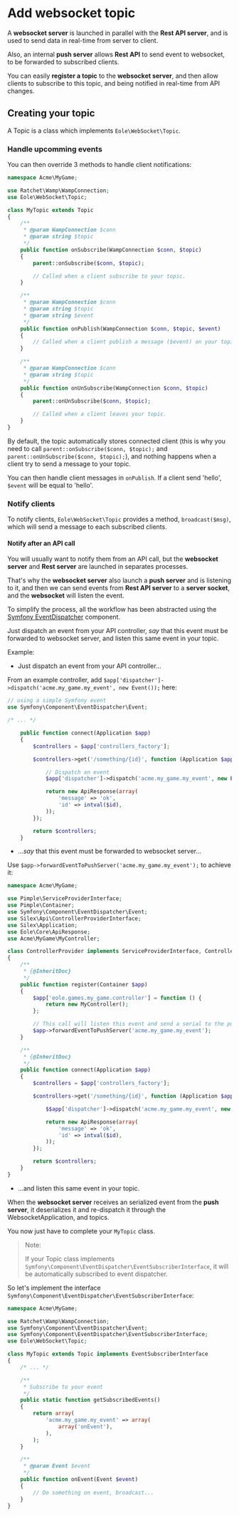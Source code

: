 # Add websocket topic

A **websocket server** is launched in parallel with the **Rest API server**, and is used to send data in real-time
from server to client.

Also, an internal **push server** allows **Rest API** to send event to websocket,
to be forwarded to subscribed clients.

You can easily **register a topic** to the **websocket server**, and then allow clients
to subscribe to this topic, and being notified in real-time from API changes.


## Creating your topic

A Topic is a class which implements `Eole\WebSocket\Topic`.


### Handle upcomming events

You can then override 3 methods to handle client notifications:

``` php
namespace Acme\MyGame;

use Ratchet\Wamp\WampConnection;
use Eole\WebSocket\Topic;

class MyTopic extends Topic
{
    /**
     * @param WampConnection $conn
     * @param string $topic
     */
    public function onSubscribe(WampConnection $conn, $topic)
    {
        parent::onSubscribe($conn, $topic);

        // Called when a client subscribe to your topic.
    }

    /**
     * @param WampConnection $conn
     * @param string $topic
     * @param string $event
     */
    public function onPublish(WampConnection $conn, $topic, $event)
    {
        // Called when a client publish a message ($event) on your topic.
    }

    /**
     * @param WampConnection $conn
     * @param string $topic
     */
    public function onUnSubscribe(WampConnection $conn, $topic)
    {
        parent::onUnSubscribe($conn, $topic);

        // Called when a client leaves your topic.
    }
}
```

By default, the topic automatically stores connected client
(this is why you need to call `parent::onSubscribe($conn, $topic);` and `parent::onUnSubscribe($conn, $topic);`),
and nothing happens when a client try to send a message to your topic.

You can then handle client messages in `onPublish`. If a client send 'hello', `$event` will be equal to 'hello'.


### Notify clients

To notify clients, `Eole\WebSocket\Topic` provides a method, `broadcast($msg)`,
which will send a message to each subscribed clients.


#### Notify after an API call

You will usually want to notify them from an API call,
but the **websocket server** and **Rest server** are launched in separates processes.

That's why the **websocket server** also launch a **push server** and is listening to it,
and then we can send events from **Rest API server** to a **server socket**, and the **websocket**
will listen the event.

To simplify the process, all the workflow has been abstracted using the [Symfony EventDispatcher](http://symfony.com/doc/current/components/event_dispatcher/introduction.html) component.

Just dispatch an event from your API controller, *say* that this event must be forwarded to websocket server,
and listen this same event in your topic.

Example:

- Just dispatch an event from your API controller...

From an example controller, add `$app['dispatcher']->dispatch('acme.my_game.my_event', new Event());` here:

``` php
// using a simple Symfony event
use Symfony\Component\EventDispatcher\Event;

/* ... */

    public function connect(Application $app)
    {
        $controllers = $app['controllers_factory'];

        $controllers->get('/something/{id}', function (Application $app, $id) {

            // Dispatch an event
            $app['dispatcher']->dispatch('acme.my_game.my_event', new Event());

            return new ApiResponse(array(
                'message' => 'ok',
                'id' => intval($id),
            ));
        });

        return $controllers;
    }
```

- ...*say* that this event must be forwarded to websocket server...

Use `$app->forwardEventToPushServer('acme.my_game.my_event');` to achieve it:

``` php
namespace Acme\MyGame;

use Pimple\ServiceProviderInterface;
use Pimple\Container;
use Symfony\Component\EventDispatcher\Event;
use Silex\Api\ControllerProviderInterface;
use Silex\Application;
use Eole\Core\ApiResponse;
use Acme\MyGame\MyController;

class ControllerProvider implements ServiceProviderInterface, ControllerProviderInterface
{
    /**
     * {@InheritDoc}
     */
    public function register(Container $app)
    {
        $app['eole.games.my_game.controller'] = function () {
            return new MyController();
        };

        // This call will listen this event and send a serial to the push server
        $app->forwardEventToPushServer('acme.my_game.my_event');
    }

    /**
     * {@InheritDoc}
     */
    public function connect(Application $app)
    {
        $controllers = $app['controllers_factory'];

        $controllers->get('/something/{id}', function (Application $app, $id) {

            $$app['dispatcher']->dispatch('acme.my_game.my_event', new Event());

            return new ApiResponse(array(
                'message' => 'ok',
                'id' => intval($id),
            ));
        });

        return $controllers;
    }
}
```

- ...and listen this same event in your topic.

When the **websocket server** receives an serialized event from the **push server**,
it deserializes it and re-dispatch it through the WebsocketApplication, and topics.

You now just have to complete your `MyTopic` class.

> Note:
>
> If your Topic class implements `Symfony\Component\EventDispatcher\EventSubscriberInterface`,
> it will be automatically subscribed to event dispatcher.

So let's implement the interface `Symfony\Component\EventDispatcher\EventSubscriberInterface`:

``` php
namespace Acme\MyGame;

use Ratchet\Wamp\WampConnection;
use Symfony\Component\EventDispatcher\Event;
use Symfony\Component\EventDispatcher\EventSubscriberInterface;
use Eole\WebSocket\Topic;

class MyTopic extends Topic implements EventSubscriberInterface
{
    /* ... */

    /**
     * Subscribe to your event
     */
    public static function getSubscribedEvents()
    {
        return array(
            'acme.my_game.my_event' => array(
                array('onEvent'),
            ),
        );
    }

    /**
     * @param Event $event
     */
    public function onEvent(Event $event)
    {
        // Do something on event, broadcast...
    }
}
```
